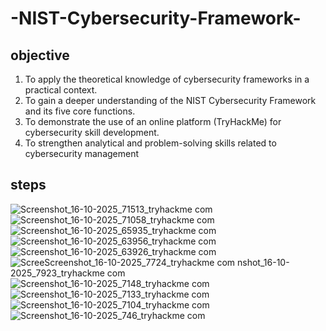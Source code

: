 # -NIST-Cybersecurity-Framework- 


## objective 
1.	To apply the theoretical knowledge of cybersecurity frameworks in a practical context.
2.	 To gain a deeper understanding of the NIST Cybersecurity Framework and its five core functions.
3.	To demonstrate the use of an online platform (TryHackMe) for cybersecurity skill development.
4.	 To strengthen analytical and problem-solving skills related to cybersecurity management

## steps

![Screenshot_16-10-2025_71513_tryhackme com](https://github.com/user-attachments/assets/d7138686-9006-481f-9351-908ece0187b8)
![Screenshot_16-10-2025_71058_tryhackme com](https://github.com/user-attachments/assets/b09f2d70-ecaf-4dfd-895e-f02866cd554d)
![Screenshot_16-10-2025_65935_tryhackme com](https://github.com/user-attachments/assets/e73c2e1f-2d61-414d-8499-fed56ff145ad)
![Screenshot_16-10-2025_63956_tryhackme com](https://github.com/user-attachments/assets/56420969-083f-4ec3-862a-3cd82bf5a5e9)
![Screenshot_16-10-2025_63926_tryhackme com](https://github.com/user-attachments/assets/ab2d6d84-08ae-4edf-846f-140452cb4278)
![Scree![Screenshot_16-10-2025_7724_tryhackme com](https://github.com/user-attachments/assets/114a8f21-435b-4266-9fcd-245ebb4d9601)
nshot_16-10-2025_7923_tryhackme com](https://github.com/user-attachments/assets/36ad4a41-0560-41cd-9dc7-6c9a845bfe49)
![Screenshot_16-10-2025_7148_tryhackme com](https://github.com/user-attachments/assets/5a9c9823-8b68-462e-987c-a585910cce60)
![Screenshot_16-10-2025_7133_tryhackme com](https://github.com/user-attachments/assets/4a72d411-fb82-438d-9d71-79349c30b9f8)
![Screenshot_16-10-2025_7104_tryhackme com](https://github.com/user-attachments/assets/3c05f5a5-d3b7-49cf-b322-0cb2aa2c9f09)
![Screenshot_16-10-2025_746_tryhackme com](https://github.com/user-attachments/assets/926e0b8e-b408-46e1-aeb0-18fca32348cc)


